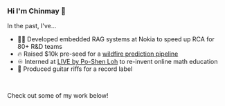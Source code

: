 ### Hi I'm Chinmay 👋

In the past, I've...
- 👨‍💻 Developed embedded RAG systems at Nokia to speed up RCA for 80+ R&D teams
- 🔥 Raised $10k pre-seed for a [wildfire prediction pipeline ](https://github.com/FireWatch-ai/fireWatch)
- ♾️ Interned at [LIVE by Po-Shen Loh](https://live.poshenloh.com/stars) to re-invent online math education
- 🎸 Produced guitar riffs for a record label

<!--[My Website](https://jindalchinmay.github.io/)-->
</br>

Check out some of my work below!

<!--
[My Website!](https://jindalchinmay.github.io/)
</br>
[LIVE by Po-Shen Loh](https://live.poshenloh.com/stars)
#### Current and Past Roles 
<ul>
  <li>ML/AI @ Nokia</li>
  <li>Full Stack Engineer @ Crux Platforms</li>
  <li>Founding Engineer @ FireWatch</li>
</ul>

#### About Me 
- 🔭 Going deep into ML specifically deep learning
- 👩‍💻 I got into development through competitive programming
- 🔥 Raised $10k in pre-seed funding for FireWatch, a geospatial ML pipeline
- ♾️ I am an intern at [LIVE by Po-Shen Loh](https://live.poshenloh.com/stars)
- 😄 Pronouns: He/Him
- 🎸 Fun fact: I help produce guitar riffs for a record label

Check out some of my work below!
 
**angryraptor108/angryraptor108** is a ✨ _special_ ✨ repository because its `README.md` (this file) appears on your GitHub profile.

Here are some ideas to get you started:

- 🔭 I’m currently working on ...
- 🌱 I’m currently learning ...
- 👯 I’m looking to collaborate on ...
- 🤔 I’m looking for help with ...
- 💬 Ask me about ...
- 📫 How to reach me: ...
- 😄 Pronouns: ...
- ⚡ Fun fact: ...
-->
